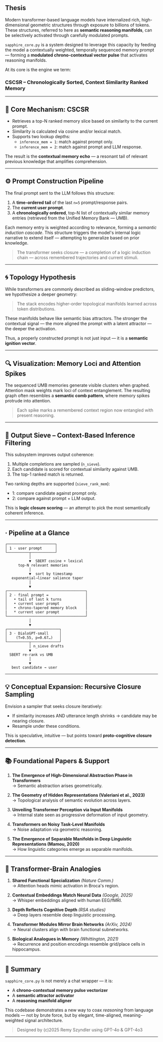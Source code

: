 
## Thesis

Modern transformer-based language models have internalized rich, high-dimensional geometric structures through exposure to billions of tokens. These structures, referred to here as **semantic reasoning manifolds**, can be selectively activated through carefully modulated prompts.

`sapphire_core.py` is a system designed to leverage this capacity by feeding the model a contextually weighted, temporally sequenced memory prompt — forming a **modulated chrono-contextual vector pulse** that activates reasoning manifolds.

At its core is the engine we term:

### **CSCSR** – Chronologically Sorted, Context Similarity Ranked Memory

---

## 🧠 Core Mechanism: CSCSR

- Retrieves a top-N ranked memory slice based on similarity to the current prompt.
- Similarity is calculated via cosine and/or lexical match.
- Supports two lookup depths:
  - `inference_mem = 1`: match against prompt only.
  - `inference_mem = 2`: match against prompt and LLM response.

The result is the **contextual memory echo** — a resonant tail of relevant previous knowledge that amplifies comprehension.

---

## ⚙️ Prompt Construction Pipeline

The final prompt sent to the LLM follows this structure:

1. A **time-ordered tail** of the last `n=5` prompt/response pairs.
2. The **current user prompt**.
3. A **chronologically ordered**, top-N list of contextually similar memory entries (retrieved from the Unified Memory Bank — UMB).

Each memory entry is weighted according to relevance, forming a *semantic induction cascade*. This structure triggers the model's internal logic narrative to extend itself — attempting to generalize based on prior knowledge.

> The transformer seeks closure — a completion of a logic induction chain — across remembered trajectories and current stimuli.

---

## 🌀 Topology Hypothesis

While transformers are commonly described as sliding-window predictors, we hypothesize a deeper geometry:

> The stack encodes higher-order topological manifolds learned across token distributions.

These manifolds behave like semantic bias attractors. The stronger the contextual signal — the more aligned the prompt with a latent attractor — the deeper the activation.

Thus, a properly constructed prompt is not just input — it is a **semantic ignition vector**.

---

## 🔍 Visualization: Memory Loci and Attention Spikes

The sequenced UMB memories generate visible clusters when graphed. Attention mask weights mark loci of context entanglement. The resulting graph often resembles a **semantic comb pattern**, where memory spikes protrude into attention.

> Each spike marks a remembered context region now entangled with present reasoning.

---

## 🧪 Output Sieve – Context-Based Inference Filtering

This subsystem improves output coherence:

1. Multiple completions are sampled (`n_sieve`).
2. Each candidate is scored for contextual similarity against UMB.
3. The top-1 ranked match is returned.

Two ranking depths are supported (`sieve_rank_mem`):

- 1: compare candidate against prompt only.
- 2: compare against prompt + LLM output.

This is **logic closure scoring** — an attempt to pick the most semantically coherent inference.

---
## · Pipeline at a Glance

```text
┌──────────────────────┐
│ 1 · user prompt      │
└──────────┬───────────┘
           │
           ▼  SBERT cosine + lexical
      top-N relevant memories
           │
           ▼  sort by timestamp
   exponential⇢linear salience taper
           │
           ▼
┌────────────────────────────────────┐
│ 2 · final prompt =                 │
│   • tail of last k turns           │
│   • current user prompt            │
│   • chrono-tapered memory block    │
|   * current user prompt            |
└────────────────────────────────────┘
           │
           ▼
┌────────────────────────┐
│ 3 · DialoGPT-small     │
│    (T=0.55, p=0.67…)   │
└──────────┬─────────────┘
           │ n_sieve drafts
           ▼
  SBERT re-rank vs UMB
           │
           ▼
   best candidate → user
```
---

## 💡 Conceptual Expansion: Recursive Closure Sampling

Envision a sampler that seeks closure iteratively:

- If similarity increases AND utterance length shrinks → candidate may be nearing closure.
- Resample under these conditions.

This is speculative, intuitive — but points toward **proto-cognitive closure detection**.

---

## 📚 Foundational Papers & Support

1. **The Emergence of High-Dimensional Abstraction Phase in Transformers**\
   → Semantic abstraction arises geometrically.

2. **The Geometry of Hidden Representations (Valeriani et al., 2023)**\
   → Topological analysis of semantic evolution across layers.

3. **Unveiling Transformer Perception via Input Manifolds**\
   → Internal state seen as progressive deformation of input geometry.

4. **Transformers on Noisy Task-Level Manifolds**\
   → Noise adaptation via geometric reasoning.

5. **The Emergence of Separable Manifolds in Deep Linguistic Representations (Mamou, 2020)**\
   → How linguistic categories emerge as separable manifolds.

---

## 🧬 Transformer-Brain Analogies

1. **Shared Functional Specialization** *(Nature Comm.)*\
   → Attention heads mimic activation in Broca's region.

2. **Contextual Embeddings Match Neural Data** *(Google, 2025)*\
   → Whisper embeddings aligned with human EEG/fMRI.

3. **Depth Reflects Cognitive Depth** *(RSA studies)*\
   → Deep layers resemble deep linguistic processing.

4. **Transformer Modules Mirror Brain Networks** *(ArXiv, 2024)*\
   → Neural clusters align with brain functional subnetworks.

5. **Biological Analogues in Memory** *(Whittington, 2021)*\
   → Recurrence and position encodings resemble grid/place cells in hippocampus.

---

## 🧵 Summary

`sapphire_core.py` is not merely a chat wrapper — it is:

- A **chrono-contextual memory pulse vectorizer**
- A **semantic attractor activator**
- A **reasoning manifold aligner**

This codebase demonstrates a new way to coax *reasoning* from language models — not by brute force, but by elegant, time-aligned, meaning-weighted signal architecture.

> Designed by (c)2025 Remy Szyndler using GPT-4o & GPT-4o3

---

